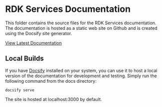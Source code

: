 # RDK Services Documentation

This folder contains the source files for the RDK Services documentation. The documentation is hosted as a static web site on Github and is created using the Docsify site generator.

[View Latest Documentation](https://rdkservices.github.io/rdkservices/#)

## Local Builds

If you have [Docsify](https://docsify.js.org/#/) installed on your system, you can use it to host a local version of the documentation for development and testing. Simply run the following command from the docs directory:

```docsify serve```

The site is hosted at localhost:3000 by default.

